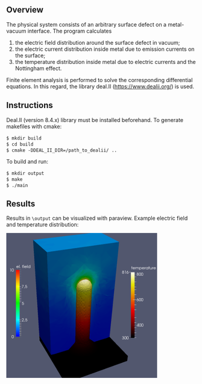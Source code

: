 ## Overview

The physical system consists of an arbitrary surface defect on a metal-vacuum interface.
The program calculates

1. the electric field distribution around the surface defect in vacuum;
2. the electric current distribution inside metal due to emission currents on the surface;
3. the temperature distribution inside metal due to electric currents and the Nottingham effect.

Finite element analysis is performed to solve the corresponding differential equations.
In this regard, the library deal.II (https://www.dealii.org/) is used.

## Instructions

Deal.II (version 8.4.x) library must be installed beforehand.
To generate makefiles with cmake:
```
$ mkdir build
$ cd build
$ cmake -DDEAL_II_DIR=/path_to_dealii/ ..
```

To build and run:
```
$ mkdir output
$ make
$ ./main
```

## Results

Results in `\output` can be visualized with paraview.
Example electric field and temperature distribution:

<img src="misc/img/field_temperature.png" width="400">

